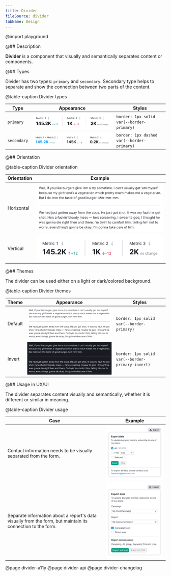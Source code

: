 ```yaml
---
title: Divider
fileSource: divider
tabName: Design
---
```


@import playground

@## Description

**Divider** is a component that visually and semantically separates content or components.

@## Types

Divider has two types: `primary` and `secondary`. Secondary type helps to separate and show the connection between two parts of the content.

@table-caption Divider types

| Type       | Appearance              | Styles                                      |
| ---------- | ----------------------- | ------------------------------------------- |
| `primary`  | ![](static/solid.png)   | `border: 1px solid var(--border-primary)`   |
| `secondary`| ![](static/dashed.png)  | `border: 1px dashed var(--border-primary)`  |

@## Orientation

@table-caption Divider orientation

| Orientation  | Example                         |
| ------------ | ------------------------------- |
| Horizontal   | ![](static/default-theme.png)   |
| Vertical     | ![](static/solid.png)           |

@## Themes

The divider can be used either on a light or dark/colored background.

@table-caption Divider themes

| Theme   | Appearance                   | Styles                                            |
| ------- | ---------------------------- | ------------------------------------------------- |
| Default | ![](static/default-theme.png) | `border: 1px solid var(--border-primary)`        |
| Invert  | ![](static/invert-theme.png)   | `border: 1px solid var(--border-primary-invert)`|

@## Usage in UX/UI

The divider separates content visually and semantically, whether it is different or similar in meaning.

@table-caption Divider usage

| Case    | Example                          |
| ------- | -------------------------------- |
| Contact information needs to be visually separated from the form.                                                        | ![](static/use-1.png) |
| Separate information about a report's data visually from the form, but maintain its connection to the form. | ![](static/use-2.png) |

@page divider-a11y
@page divider-api
@page divider-changelog
